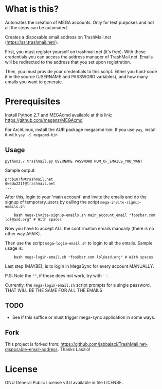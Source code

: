 # What is this?

Automates the creation of MEGA accounts. Only for test purposes and not all the steps can be automated.

Creates a disposable email address on TrashMail.net (<https://ssl.trashmail.net/>).

First, you must register yourself on trashmail.net (it's free). With these
credentials you can access the address manager of TrashMail.net. Emails will be
redirected to the address that you set upon registration.

Then, you must provide your credentials to this script. Either you
hard-code it in the source (USERNAME and PASSWORD variables), and how many emails you want to generate.

# Prerequisites

Install Python 2.7 and MEGAcmd available at this link: https://github.com/meganz/MEGAcmd

For ArchLinux, install the AUR package megacmd-bin. If you use `yay`, install it with `yay -S megacmd-bin`

Usage
-----

    python2.7 trashmail.py USERNAME PASSWORD NUM_OF_EMAILS_YOU_WANT

Sample output:

    prcb107f@trashmail.net
    dwadw221f@trashmail.net
    ...

After this, login to your 'main account' and invite the emails and do the signup of temporary_users by calling the script `mega-invite-signup-emails.sh`

```
	bash mega-invite-signup-emails.sh main_account_email "foo@bar.com lol@asd.org" # With spaces
```

Now you have to accept ALL the confirmation emails manually (there is no other way AFAIK).

Then use the script `mega-login-email.sh` to login to all the emails. Sample usage is:

```
	bash mega-login-email.sh "foo@bar.com lol@asd.org" # With spaces
```

Last step (MAYBE), is to login in MegaSync for every account MANUALLY.

P.S: Note the `""`, if those does not work, try with `''`.

Currently, the `mega-login-email.sh` script prompts for a single password, THAT WILL BE THE SAME FOR ALL THE EMAILS.

## TODO

- See if this suffice or must trigger mega-sync application in some ways.

## Fork

This project is forked from: https://github.com/jabbalaci/TrashMail.net-disposable-email-address. Thanks Laszlo!

# License

GNU General Public License v3.0 available in file LICENSE.